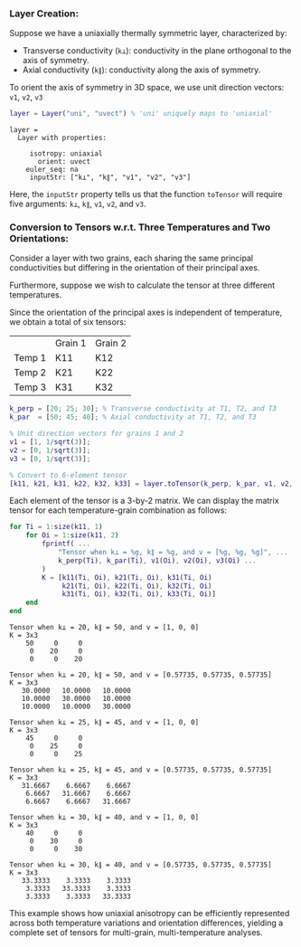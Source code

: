 
### Layer Creation:

Suppose we have a uniaxially thermally symmetric layer, characterized by:

-  Transverse conductivity (`k⊥`): conductivity in the plane orthogonal to the axis of symmetry. 
-  Axial conductivity (`k∥`): conductivity along the axis of symmetry. 

To orient the axis of symmetry in 3D space, we use unit direction vectors: `v1`, `v2`, `v3`

```matlab
layer = Layer("uni", "uvect") % 'uni' uniquely maps to 'uniaxial'
```

```matlabTextOutput
layer = 
  Layer with properties:

     isotropy: uniaxial
       orient: uvect
    euler_seq: na
     inputStr: ["k⊥", "k∥", "v1", "v2", "v3"]
```


Here, the `inputStr` property tells us that the function `toTensor` will require five arguments: `k⊥`, `k∥`, `v1`, `v2`, and `v3`.

### Conversion to Tensors w.r.t. Three Temperatures and Two Orientations:

Consider a layer with two grains, each sharing the same principal conductivities but differing in the orientation of their principal axes.


Furthermore, suppose we wish to calculate the tensor at three different temperatures.


Since the orientation of the principal axes is independent of temperature, we obtain a total of six tensors:

||||
| :-- | :-- | :-- |
|  | Grain 1  | Grain 2   |
| Temp 1  | K11  | K12   |
| Temp 2  | K21  | K22   |
| Temp 3  | K31  | K32   |

```matlab
k_perp = [20; 25; 30]; % Transverse conductivity at T1, T2, and T3
k_par  = [50; 45; 40]; % Axial conductivity at T1, T2, and T3

% Unit direction vectors for grains 1 and 2
v1 = [1, 1/sqrt(3)];
v2 = [0, 1/sqrt(3)];
v3 = [0, 1/sqrt(3)];

% Convert to 6-element tensor
[k11, k21, k31, k22, k32, k33] = layer.toTensor(k_perp, k_par, v1, v2, v3);
```

Each element of the tensor is a 3\-by\-2 matrix.  We can display the matrix tensor for each temperature\-grain combination as follows:

```matlab
for Ti = 1:size(k11, 1)
    for Oi = 1:size(k11, 2)
        fprintf( ...
            "Tensor when k⊥ = %g, k∥ = %g, and v = [%g, %g, %g]", ...
            k_perp(Ti), k_par(Ti), v1(Oi), v2(Oi), v3(Oi) ...
        )
        K = [k11(Ti, Oi), k21(Ti, Oi), k31(Ti, Oi)
             k21(Ti, Oi), k22(Ti, Oi), k32(Ti, Oi)
             k31(Ti, Oi), k32(Ti, Oi), k33(Ti, Oi)]
    end
end
```

```matlabTextOutput
Tensor when k⊥ = 20, k∥ = 50, and v = [1, 0, 0]
K = 3x3
    50     0     0
     0    20     0
     0     0    20

Tensor when k⊥ = 20, k∥ = 50, and v = [0.57735, 0.57735, 0.57735]
K = 3x3
   30.0000   10.0000   10.0000
   10.0000   30.0000   10.0000
   10.0000   10.0000   30.0000

Tensor when k⊥ = 25, k∥ = 45, and v = [1, 0, 0]
K = 3x3
    45     0     0
     0    25     0
     0     0    25

Tensor when k⊥ = 25, k∥ = 45, and v = [0.57735, 0.57735, 0.57735]
K = 3x3
   31.6667    6.6667    6.6667
    6.6667   31.6667    6.6667
    6.6667    6.6667   31.6667

Tensor when k⊥ = 30, k∥ = 40, and v = [1, 0, 0]
K = 3x3
    40     0     0
     0    30     0
     0     0    30

Tensor when k⊥ = 30, k∥ = 40, and v = [0.57735, 0.57735, 0.57735]
K = 3x3
   33.3333    3.3333    3.3333
    3.3333   33.3333    3.3333
    3.3333    3.3333   33.3333

```


This example shows how uniaxial anisotropy can be efficiently represented across both temperature variations and orientation differences, yielding a complete set of tensors for multi\-grain, multi\-temperature analyses.

